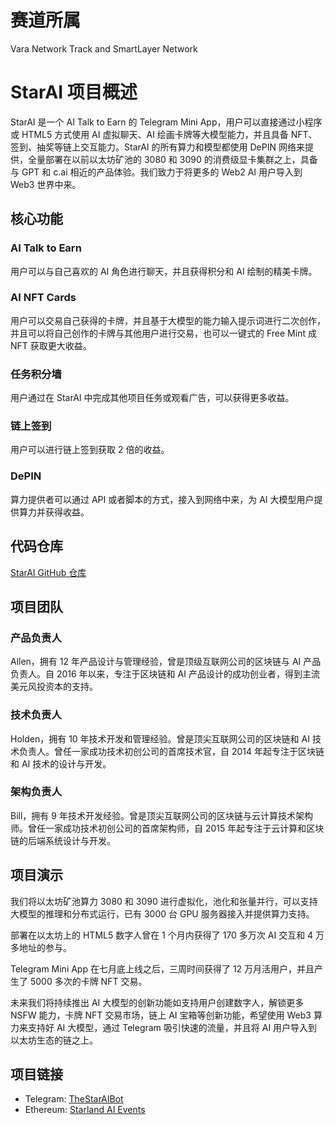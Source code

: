 
# 赛道所属

Vara Network Track and SmartLayer Network 

# StarAI 项目概述

StarAI 是一个 AI Talk to Earn 的 Telegram Mini App，用户可以直接通过小程序或 HTML5 方式使用 AI 虚拟聊天、AI 绘画卡牌等大模型能力，并且具备 NFT、签到、抽奖等链上交互能力。StarAI 的所有算力和模型都使用 DePIN 网络来提供，全量部署在以前以太坊矿池的 3080 和 3090 的消费级显卡集群之上，具备与 GPT 和 c.ai 相近的产品体验。我们致力于将更多的 Web2 AI 用户导入到 Web3 世界中来。


## 核心功能

### AI Talk to Earn
用户可以与自己喜欢的 AI 角色进行聊天，并且获得积分和 AI 绘制的精美卡牌。

### AI NFT Cards
用户可以交易自己获得的卡牌，并且基于大模型的能力输入提示词进行二次创作，并且可以将自己创作的卡牌与其他用户进行交易，也可以一键式的 Free Mint 成 NFT 获取更大收益。

### 任务积分墙
用户通过在 StarAI 中完成其他项目任务或观看广告，可以获得更多收益。

### 链上签到
用户可以进行链上签到获取 2 倍的收益。

### DePIN
算力提供者可以通过 API 或者脚本的方式，接入到网络中来，为 AI 大模型用户提供算力并获得收益。

## 代码仓库

[StarAI GitHub 仓库](https://github.com/orgs/starland-ai/repositories?q=mirror%3Afalse+fork%3Afalse+archived%3Afalse)

## 项目团队

### 产品负责人
Allen，拥有 12 年产品设计与管理经验，曾是顶级互联网公司的区块链与 AI 产品负责人。自 2016 年以来，专注于区块链和 AI 产品设计的成功创业者，得到主流美元风投资本的支持。

### 技术负责人
Holden，拥有 10 年技术开发和管理经验。曾是顶尖互联网公司的区块链和 AI 技术负责人。曾任一家成功技术初创公司的首席技术官，自 2014 年起专注于区块链和 AI 技术的设计与开发。

### 架构负责人
Bill，拥有 9 年技术开发经验。曾是顶尖互联网公司的区块链与云计算技术架构师。曾任一家成功技术初创公司的首席架构师，自 2015 年起专注于云计算和区块链的后端系统设计与开发。

## 项目演示

我们将以太坊矿池算力 3080 和 3090 进行虚拟化，池化和张量并行，可以支持大模型的推理和分布式运行，已有 3000 台 GPU 服务器接入并提供算力支持。

部署在以太坊上的 HTML5 数字人曾在 1 个月内获得了 170 多万次 AI 交互和 4 万多地址的参与。

Telegram Mini App 在七月底上线之后，三周时间获得了 12 万月活用户，并且产生了 5000 多次的卡牌 NFT 交易。

未来我们将持续推出 AI 大模型的创新功能如支持用户创建数字人，解锁更多 NSFW 能力，卡牌 NFT 交易市场，链上 AI 宝箱等创新功能，希望使用 Web3 算力来支持好 AI 大模型，通过 Telegram 吸引快速的流量，并且将 AI 用户导入到以太坊生态的链之上。

## 项目链接

- Telegram: [TheStarAIBot](https://t.me/TheStarAIBot)
- Ethereum: [Starland AI Events](https://starland.ai/events)
